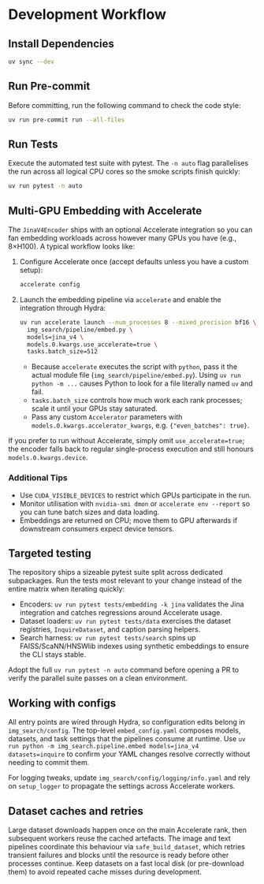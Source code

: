 # Development Workflow

## Install Dependencies

```bash
uv sync --dev
```

## Run Pre-commit

Before committing, run the following command to check the code style:

```bash
uv run pre-commit run --all-files
```

## Run Tests

Execute the automated test suite with pytest. The `-n auto` flag parallelises the run across all logical CPU cores so the smoke scripts finish quickly:

```bash
uv run pytest -n auto
```

## Multi-GPU Embedding with Accelerate

The `JinaV4Encoder` ships with an optional Accelerate integration so you can fan embedding
workloads across however many GPUs you have (e.g., 8×H100). A typical workflow looks like:

1. Configure Accelerate once (accept defaults unless you have a custom setup):
   ```bash
   accelerate config
   ```
2. Launch the embedding pipeline via `accelerate` and enable the integration through Hydra:
   ```bash
   uv run accelerate launch --num_processes 8 --mixed_precision bf16 \
     img_search/pipeline/embed.py \
     models=jina_v4 \
     models.0.kwargs.use_accelerate=true \
     tasks.batch_size=512
   ```
   - Because `accelerate` executes the script with `python`, pass it the actual module file
     (`img_search/pipeline/embed.py`). Using `uv run python -m ...` causes Python to look
     for a file literally named `uv` and fail.
   - `tasks.batch_size` controls how much work each rank processes; scale it until your
     GPUs stay saturated.
   - Pass any custom `Accelerator` parameters with `models.0.kwargs.accelerator_kwargs`,
     e.g. `{"even_batches": true}`.

If you prefer to run without Accelerate, simply omit `use_accelerate=true`; the encoder
falls back to regular single-process execution and still honours `models.0.kwargs.device`.

### Additional Tips

- Use `CUDA_VISIBLE_DEVICES` to restrict which GPUs participate in the run.
- Monitor utilisation with `nvidia-smi dmon` or `accelerate env --report` so you can tune
  batch sizes and data loading.
- Embeddings are returned on CPU; move them to GPU afterwards if downstream consumers
  expect device tensors.

## Targeted testing

The repository ships a sizeable pytest suite split across dedicated subpackages. Run the
tests most relevant to your change instead of the entire matrix when iterating quickly:

- Encoders: `uv run pytest tests/embedding -k jina` validates the Jina integration and
  catches regressions around Accelerate usage.
- Dataset loaders: `uv run pytest tests/data` exercises the dataset registries,
  `InquireDataset`, and caption parsing helpers.
- Search harness: `uv run pytest tests/search` spins up FAISS/ScaNN/HNSWlib indexes using
  synthetic embeddings to ensure the CLI stays stable.

Adopt the full `uv run pytest -n auto` command before opening a PR to verify the parallel
suite passes on a clean environment.

## Working with configs

All entry points are wired through Hydra, so configuration edits belong in
`img_search/config`. The top-level `embed_config.yaml` composes models, datasets, and task
settings that the pipelines consume at runtime. Use
`uv run python -m img_search.pipeline.embed models=jina_v4 datasets=inquire` to confirm
your YAML changes resolve correctly without needing to commit them.

For logging tweaks, update `img_search/config/logging/info.yaml` and rely on
`setup_logger` to propagate the settings across Accelerate workers.

## Dataset caches and retries

Large dataset downloads happen once on the main Accelerate rank, then subsequent workers
reuse the cached artefacts. The image and text pipelines coordinate this behaviour via
`safe_build_dataset`, which retries transient failures and blocks until the resource is
ready before other processes continue. Keep
datasets on a fast local disk (or pre-download them) to avoid repeated cache misses during
development.
